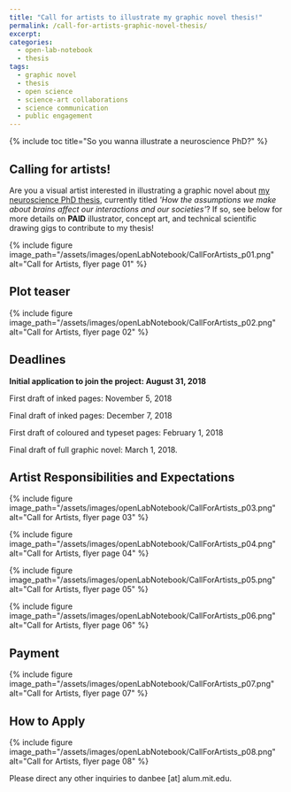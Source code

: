 ```yaml
---
title: "Call for artists to illustrate my graphic novel thesis!"
permalink: /call-for-artists-graphic-novel-thesis/
excerpt: 
categories:
  - open-lab-notebook
  - thesis
tags:
  - graphic novel
  - thesis
  - open science
  - science-art collaborations
  - science communication
  - public engagement
---
```

{% include toc title="So you wanna illustrate a neuroscience PhD?" %}

## Calling for artists!

Are you a visual artist interested in illustrating a graphic novel about [my neuroscience PhD thesis](http://www.danbeekim.org/open-lab-notebook/), currently titled *'How the assumptions we make about brains affect our interactions and our societies'*? If so, see below for more details on **PAID** illustrator, concept art, and technical scientific drawing gigs to contribute to my thesis! 

{% include figure image_path="/assets/images/openLabNotebook/CallForArtists_p01.png" alt="Call for Artists, flyer page 01" %}

## Plot teaser

{% include figure image_path="/assets/images/openLabNotebook/CallForArtists_p02.png" alt="Call for Artists, flyer page 02" %}

## Deadlines 

**Initial application to join the project: August 31, 2018**

First draft of inked pages: November 5, 2018

Final draft of inked pages: December 7, 2018

First draft of coloured and typeset pages: February 1, 2018

Final draft of full graphic novel: March 1, 2018.

## Artist Responsibilities and Expectations

{% include figure image_path="/assets/images/openLabNotebook/CallForArtists_p03.png" alt="Call for Artists, flyer page 03" %}

{% include figure image_path="/assets/images/openLabNotebook/CallForArtists_p04.png" alt="Call for Artists, flyer page 04" %}

{% include figure image_path="/assets/images/openLabNotebook/CallForArtists_p05.png" alt="Call for Artists, flyer page 05" %}

{% include figure image_path="/assets/images/openLabNotebook/CallForArtists_p06.png" alt="Call for Artists, flyer page 06" %}

## Payment

{% include figure image_path="/assets/images/openLabNotebook/CallForArtists_p07.png" alt="Call for Artists, flyer page 07" %}

## How to Apply

{% include figure image_path="/assets/images/openLabNotebook/CallForArtists_p08.png" alt="Call for Artists, flyer page 08" %}

Please direct any other inquiries to danbee [at] alum.mit.edu. 
